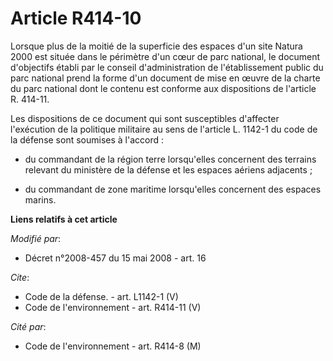 # Article R414-10

Lorsque plus de la moitié de la superficie des espaces d'un site Natura 2000 est située dans le périmètre d'un cœur de parc
national, le document d'objectifs établi par le conseil d'administration de l'établissement public du parc national prend la
forme d'un document de mise en œuvre de la charte du parc national dont le contenu est conforme aux dispositions de l'article
R. 414-11. 

Les dispositions de ce document qui sont susceptibles d'affecter l'exécution de la politique militaire au sens de l'article
L. 1142-1 du code de la défense sont soumises à l'accord :

- du commandant de la région terre lorsqu'elles concernent des terrains relevant du ministère de la défense et les espaces
aériens adjacents ;

- du commandant de zone maritime lorsqu'elles concernent des espaces marins.

**Liens relatifs à cet article**

_Modifié par_:

  - Décret n°2008-457 du 15 mai 2008 - art. 16

_Cite_:

  - Code de la défense. - art. L1142-1 (V)
  - Code de l'environnement - art. R414-11 (V)

_Cité par_:

  - Code de l'environnement - art. R414-8 (M)
